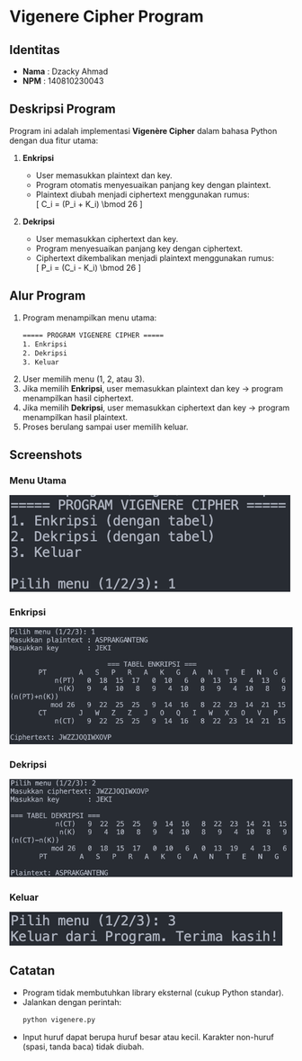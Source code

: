 # Vigenere Cipher Program

## Identitas
- **Nama** : Dzacky Ahmad  
- **NPM**  : 140810230043  

## Deskripsi Program
Program ini adalah implementasi **Vigenère Cipher** dalam bahasa Python dengan dua fitur utama:

1. **Enkripsi**  
   - User memasukkan plaintext dan key.  
   - Program otomatis menyesuaikan panjang key dengan plaintext.  
   - Plaintext diubah menjadi ciphertext menggunakan rumus:  
     \[
     C_i = (P_i + K_i) \bmod 26
     \]  

2. **Dekripsi**  
   - User memasukkan ciphertext dan key.  
   - Program menyesuaikan panjang key dengan ciphertext.  
   - Ciphertext dikembalikan menjadi plaintext menggunakan rumus:  
     \[
     P_i = (C_i - K_i) \bmod 26
     \]  

## Alur Program
1. Program menampilkan menu utama:
   ```
   ===== PROGRAM VIGENERE CIPHER =====
   1. Enkripsi
   2. Dekripsi
   3. Keluar
   ```
2. User memilih menu (1, 2, atau 3).  
3. Jika memilih **Enkripsi**, user memasukkan plaintext dan key → program menampilkan hasil ciphertext.  
4. Jika memilih **Dekripsi**, user memasukkan ciphertext dan key → program menampilkan hasil plaintext.  
5. Proses berulang sampai user memilih keluar.  

## Screenshots
### Menu Utama
![Menu Utama](screenshots/menu.png)

### Enkripsi
![Enkripsi](screenshots/enkripsi.png)

### Dekripsi
![Dekripsi](screenshots/dekripsi.png)

### Keluar
![Keluar](screenshots/keluar.png)

## Catatan
- Program tidak membutuhkan library eksternal (cukup Python standar).  
- Jalankan dengan perintah:
  ```bash
  python vigenere.py
  ```
- Input huruf dapat berupa huruf besar atau kecil. Karakter non-huruf (spasi, tanda baca) tidak diubah.
